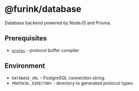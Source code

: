# @furink/database

Database backend powered by NodeJS and Prisma.

## Prerequisites

- [`protoc`](https://github.com/protocolbuffers/protobuf/releases) - protocol buffer compiler

## Environment

- `DATABASE_URL` - PostgreSQL connection string.
- `PROTOCOL_DIRECTORY` - directory to generated protocol types.
